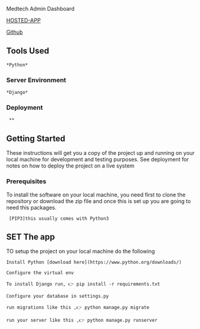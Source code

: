 Medtech Admin Dashboard

[HOSTED-APP]()

[Github](https://github.com/nshutijonathan/medtech)

## Tools Used

```
*Python*
```

### Server Environment

```
*Django*
```

### Deployment

```
 **
```

## Getting Started

These instructions will get you a copy of the project up and running on your local machine for development and testing purposes. See deployment for notes on how to deploy the project on a live system

### Prerequisites

To install the software on your local machine, you need first to clone the repository or download the zip file and once this is set up you are going to need this packages.

```
 [PIP3]this usually comes with Python3
```

## SET The app

TO setup the project on your local machine do the following

```
Install Python [download here](https://www.python.org/downloads/)

Configure the virtual env

To install Django run, 👉 pip install -r requirements.txt

Configure your database in settings.py

run migrations like this ,👉 python manage.py migrate

run your server like this ,👉 python manage.py runserver

```
